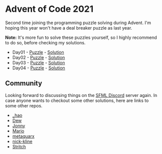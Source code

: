 # Advent of Code 2021

Second time joining the programming puzzle solving during Advent.
I'm hoping this year won't have a deal breaker puzzle as last year.

**Note:** It's more fun to solve these puzzles yourself, so I highly recommend to do so, before checking my solutions.

- Day01 - [Puzzle](https://adventofcode.com/2021/day/1) - [Solution](Day01/)
- Day02 - [Puzzle](https://adventofcode.com/2021/day/2) - [Solution](Day02/)
- Day03 - [Puzzle](https://adventofcode.com/2021/day/3) - [Solution](Day03/)
- Day04 - [Puzzle](https://adventofcode.com/2021/day/4) - [Solution](Day04/)

## Community

Looking forward to discussing things on the [SFML Discord](https://discord.gg/nr4X7Fh) server again.
In case anyone wants to checkout some other solutions, here are links to some other repos.

- [_hao](https://github.com/underscoreHao/advent-of-code)
- [Dew](https://github.com/crumblingstatue/advent-of-code)
- [Jonny](https://github.com/JonnyPtn/AOC)
- [Mario](https://github.com/MarioLiebisch/Advent-of-Code-2021)
- [metaquarx](https://gitlab.com/metaquarx/aoc)
- [nick-kline](https://github.com/nick-kline/AOC2021)
- [Stritch](https://github.com/MetGang/Advent-of-Code)